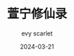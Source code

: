 ---
layout: post
title: 萱宁修仙录
header-img: 2024-03-21-XuanNingsJourneytoImmortality/xuanningji1.webp
subtitle: 
date: 2024-03-21
categories: blog
readfromright: true
isOriginalArtwork: false
tags: [evy scarlet, 媚黑]
description:
  依旧是我朋友的作品，希望大家能喜欢哦。<br>
  （媚黑淫妇真是太棒啦~
  作者：evy scarlet<br>
  Pixiv主页：<a href="https://www.pixiv.net/users/16097715">https://www.pixiv.net/users/16097715</a><br>
author: evy scarlet
imgDomain: https://image.naturerealized.com/
imgUrls:
  [
2024-03-21-XuanNingsJourneytoImmortality/xuanningji1.webp,
2024-03-21-XuanNingsJourneytoImmortality/xuanningji2.webp,
2024-03-21-XuanNingsJourneytoImmortality/xuanningji3.webp,
2024-03-21-XuanNingsJourneytoImmortality/xuanningji4.webp,
2024-03-21-XuanNingsJourneytoImmortality/xuanningji5.webp,
2024-03-21-XuanNingsJourneytoImmortality/xuanningji6.webp,
2024-03-21-XuanNingsJourneytoImmortality/xuanningji7.webp,
2024-03-21-XuanNingsJourneytoImmortality/xuanningji8.webp,
2024-03-21-XuanNingsJourneytoImmortality/xuanningji9.webp,
2024-03-21-XuanNingsJourneytoImmortality/xuanningji10.webp,
2024-03-21-XuanNingsJourneytoImmortality/xuanningji11.webp,
2024-03-21-XuanNingsJourneytoImmortality/xuanningji12.webp,
2024-03-21-XuanNingsJourneytoImmortality/xuanningji13.webp,
2024-03-21-XuanNingsJourneytoImmortality/xuanningji14.webp,
2024-03-21-XuanNingsJourneytoImmortality/xuanningji15.webp
  ]
thumbNails:
  [
2024-03-21-XuanNingsJourneytoImmortality/xuanningji1.png,
2024-03-21-XuanNingsJourneytoImmortality/xuanningji2.png,
2024-03-21-XuanNingsJourneytoImmortality/xuanningji3.png,
2024-03-21-XuanNingsJourneytoImmortality/xuanningji4.png,
2024-03-21-XuanNingsJourneytoImmortality/xuanningji5.png,
2024-03-21-XuanNingsJourneytoImmortality/xuanningji6.png,
2024-03-21-XuanNingsJourneytoImmortality/xuanningji7.png,
2024-03-21-XuanNingsJourneytoImmortality/xuanningji8.png,
2024-03-21-XuanNingsJourneytoImmortality/xuanningji9.png,
2024-03-21-XuanNingsJourneytoImmortality/xuanningji10.png,
2024-03-21-XuanNingsJourneytoImmortality/xuanningji11.png,
2024-03-21-XuanNingsJourneytoImmortality/xuanningji12.png,
2024-03-21-XuanNingsJourneytoImmortality/xuanningji13.png,
2024-03-21-XuanNingsJourneytoImmortality/xuanningji14.png,
2024-03-21-XuanNingsJourneytoImmortality/xuanningji15.png
  ]
---